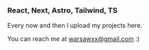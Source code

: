 ### React, Next, Astro, Tailwind, TS

Every now and then I upload my projects here.

You can reach me at warsawxx@gmail.com :)
